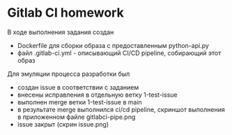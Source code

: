 # Gitlab CI homework

В ходе выполнения задания создан 
- Dockerfile для сборки образа с предоставленным python-api.py
- файл .gitlab-ci.yml - описывающий CI/CD pipeline, собирающий этот образ

Для эмуляции процесса разработки был
- создан issue в соответствии с заданием
- внесены исправления в отдельную ветку 1-test-issue
- выполнен merge ветки 1-test-issue в main
- в результате merge выполнился ci/cd pipeline, скриншот выполнения в приложенном файле gitlabci-pipe.png
- issue закрыт (скрин issue.png)
